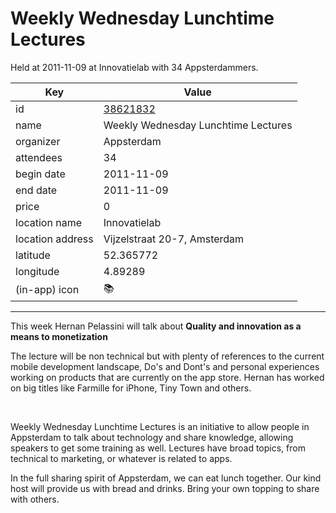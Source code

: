 # Weekly Wednesday Lunchtime Lectures
Held at 2011-11-09 at Innovatielab with 34 Appsterdammers.
        
|Key|Value
|---|---|
|id|[38621832](https://www.meetup.com/appsterdam/events/38621832/)|
|name|Weekly Wednesday Lunchtime Lectures|
|organizer|Appsterdam|
|attendees|34|
|begin date|2011-11-09|
|end date|2011-11-09|
|price|0|
|location name|Innovatielab|
|location address|Vijzelstraat 20-7, Amsterdam|
|latitude|52.365772|
|longitude|4.89289|
|(in-app) icon|📚|

---

This week Hernan Pelassini will talk about **Quality and innovation as a means to monetization**

The lecture will be non technical but with plenty of references to the current mobile development landscape, Do's and Dont's and personal experiences working on products that are currently on the app store. Hernan has worked on big titles like Farmille for iPhone, Tiny Town and others.

 

Weekly Wednesday Lunchtime Lectures is an initiative to allow people in Appsterdam to talk about technology and share knowledge, allowing speakers to get some training as well. Lectures have broad topics, from technical to marketing, or whatever is related to apps.

In the full sharing spirit of Appsterdam, we can eat lunch together. Our kind host will provide us with bread and drinks. Bring your own topping to share with others.


